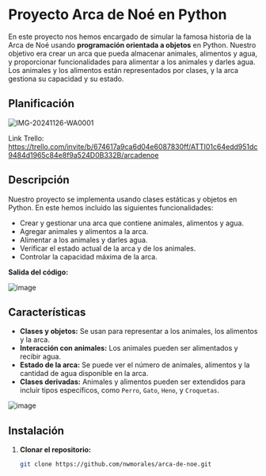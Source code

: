 # Proyecto Arca de Noé en Python
En este proyecto nos hemos encargado de simular la famosa historia de la Arca de Noé usando **programación orientada a objetos** en Python.
Nuestro objetivo era crear un arca que pueda almacenar animales, alimentos y agua, y proporcionar funcionalidades para alimentar a los animales y darles agua. Los animales y los alimentos están representados por clases, y la arca gestiona su capacidad y su estado.

## Planificación

![IMG-20241126-WA0001](https://github.com/user-attachments/assets/fc17f813-995c-487e-b1dc-de482de1719a)


Link Trello: https://trello.com/invite/b/674617a9ca6d04e6087830ff/ATTI01c64edd951dc9484d1965c84e8f9a524D0B332B/arcadenoe


## Descripción

Nuestro proyecto se implementa usando clases estáticas y objetos en Python.
En este hemos incluido las siguientes funcionalidades:

- Crear y gestionar una arca que contiene animales, alimentos y agua.
- Agregar animales y alimentos a la arca.
- Alimentar a los animales y darles agua.
- Verificar el estado actual de la arca y de los animales.
- Controlar la capacidad máxima de la arca.

**Salida del código:**

![image](https://github.com/user-attachments/assets/577259c8-1f42-4c6d-8500-c063cde36afd)


## Características

- **Clases y objetos:** Se usan para representar a los animales, los alimentos y la arca.
- **Interacción con animales:** Los animales pueden ser alimentados y recibir agua.
- **Estado de la arca:** Se puede ver el número de animales, alimentos y la cantidad de agua disponible en la arca.
- **Clases derivadas:** Animales y alimentos pueden ser extendidos para incluir tipos específicos, como `Perro`, `Gato`, `Heno`, y `Croquetas`.

![image](https://github.com/user-attachments/assets/e687880f-d62e-41a9-91f9-ec668796adcb)

## Instalación

1. **Clonar el repositorio:**

   ```bash
   git clone https://github.com/nwmorales/arca-de-noe.git
